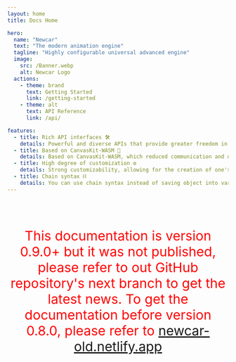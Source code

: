 ```yaml
---
layout: home
title: Docs Home

hero:
  name: "Newcar"
  text: "The modern animation engine"
  tagline: "Highly configurable universal advanced engine"
  image:
    src: /Banner.webp
    alt: Newcar Logo
  actions:
    - theme: brand
      text: Getting Started
      link: /getting-started
    - theme: alt
      text: API Reference
      link: /api/

features:
  - title: Rich API interfaces 🛠️
    details: Powerful and diverse APIs that provide greater freedom in creating animations
  - title: Based on CanvasKit-WASM 🧬
    details: Based on CanvasKit-WASM, which reduced communication and data exchange between CPU and GPU ensures strong animation speed
  - title: High degree of customization ⚙️
    details: Strong customizability, allowing for the creation of one's own animation style
  - title: Chain syntax ⛓️
    details: You can use chain syntax instead of saving object into variable, which makes the development efficient
---
```


<br/><br/><br/>

<center style="font-size: 30px; color: red">This documentation is version 0.9.0+ but it was not published, please refer to out GitHub repository's next branch to get the latest news. To get the documentation before version 0.8.0, please refer to <a href="newcar-old.netlify.app">newcar-old.netlify.app</a></center>
